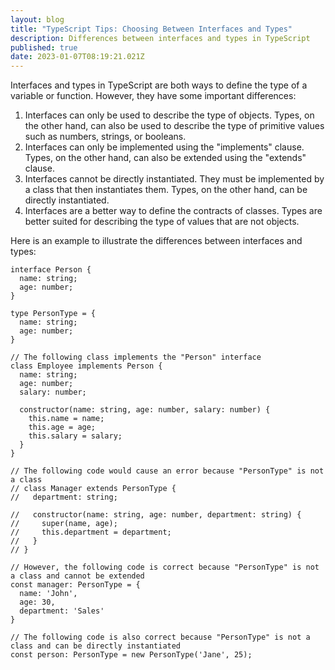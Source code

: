 ```yaml
---
layout: blog
title: "TypeScript Tips: Choosing Between Interfaces and Types"
description: Differences between interfaces and types in TypeScript
published: true
date: 2023-01-07T08:19:21.021Z
---
```

Interfaces and types in TypeScript are both ways to define the type of a variable or function. However, they have some important differences:

1. Interfaces can only be used to describe the type of objects. Types, on the other hand, can also be used to describe the type of primitive values such as numbers, strings, or booleans.
2. Interfaces can only be implemented using the "implements" clause. Types, on the other hand, can also be extended using the "extends" clause.
3. Interfaces cannot be directly instantiated. They must be implemented by a class that then instantiates them. Types, on the other hand, can be directly instantiated.
4. Interfaces are a better way to define the contracts of classes. Types are better suited for describing the type of values that are not objects.

Here is an example to illustrate the differences between interfaces and types:

```
interface Person {
  name: string;
  age: number;
}

type PersonType = {
  name: string;
  age: number;
}

// The following class implements the "Person" interface
class Employee implements Person {
  name: string;
  age: number;
  salary: number;

  constructor(name: string, age: number, salary: number) {
    this.name = name;
    this.age = age;
    this.salary = salary;
  }
}

// The following code would cause an error because "PersonType" is not a class
// class Manager extends PersonType {
//   department: string;

//   constructor(name: string, age: number, department: string) {
//     super(name, age);
//     this.department = department;
//   }
// }

// However, the following code is correct because "PersonType" is not a class and cannot be extended
const manager: PersonType = {
  name: 'John',
  age: 30,
  department: 'Sales'
}

// The following code is also correct because "PersonType" is not a class and can be directly instantiated
const person: PersonType = new PersonType('Jane', 25);

```